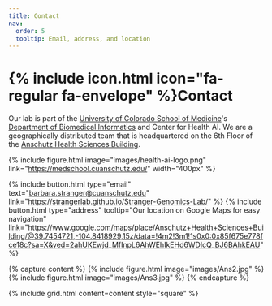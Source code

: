 ```yaml
---
title: Contact
nav:
  order: 5
  tooltip: Email, address, and location
---
```


# {% include icon.html icon="fa-regular fa-envelope" %}Contact

Our lab is part of the [University of Colorado School of Medicine](https://medschool.cuanschutz.edu/)'s [Department of Biomedical Informatics](https://medschool.cuanschutz.edu/dbmi) and Center for Health AI.
We are a geographically distributed team that is headquartered on the 6th Floor of the [Anschutz Health Sciences Building](https://www.ucdenver.edu/about/departments/FacilitiesManagement/FacilitiesProjects/ActiveProjects/Pages/AnschutzHealthSciencesBldg.aspx).

{%
  include figure.html
  image="images/health-ai-logo.png"
  link="https://medschool.cuanschutz.edu/"
  width="400px"
%}

{%
  include button.html
  type="email"
  text="barbara.stranger@cuanschutz.edu"
  link="https://strangerlab.github.io/Stranger-Genomics-Lab/"
%}
{%
  include button.html
  type="address"
  tooltip="Our location on Google Maps for easy navigation"
  link="https://www.google.com/maps/place/Anschutz+Health+Sciences+Building/@39.7454721,-104.8418929,15z/data=!4m2!3m1!1s0x0:0x85f675e778fce18c?sa=X&ved=2ahUKEwjd_MfInpL6AhWEhIkEHd6WDIcQ_BJ6BAhkEAU"
%}

{% capture content %}
{% include figure.html image="images/Ans2.jpg" %}
{% include figure.html image="images/Ans3.jpg" %}
{% endcapture %}

{%
  include grid.html
  content=content
  style="square"
%}
